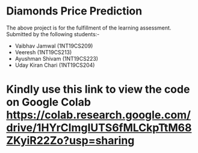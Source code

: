 # Diamonds Price Prediction
The above project is for the fulfillment of the learning assessment.
Submitted by the following students:-
* Vaibhav Jamwal (1NT19CS209)
* Veeresh (1NT19CS213)
* Ayushman Shivam (1NT19CS223)
* Uday Kiran Chari (1NT19CS204)

# Kindly use this link to view the code on Google Colab https://colab.research.google.com/drive/1HYrClmgIUTS6fMLCkpTtM68ZKyiR22Zo?usp=sharing
